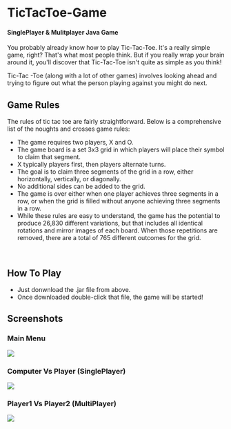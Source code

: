 # TicTacToe-Game
#### SinglePlayer &amp; Mulitplayer Java Game

You probably already know how to play Tic-Tac-Toe. It's a really simple game, right? That's what most people think. But if you really wrap your brain around it, you'll discover that Tic-Tac-Toe isn't quite as simple as you think!

Tic-Tac -Toe (along with a lot of other games) involves looking ahead and trying to figure out what the person playing against you might do next.

## Game Rules 

The rules of tic tac toe are fairly straightforward. Below is a comprehensive list of the noughts and crosses game rules:

* The game requires two players, X and O.
* The game board is a set 3x3 grid in which players will place their symbol to claim that segment.
* X typically players first, then players alternate turns.
* The goal is to claim three segments of the grid in a row, either horizontally, vertically, or diagonally.
* No additional sides can be added to the grid.
* The game is over either when one player achieves three segments in a row, or when the grid is filled without anyone achieving three segments in a row.
* While these rules are easy to understand, the game has the potential to produce 26,830 different variations, but that includes all identical rotations and mirror images of each board. When those repetitions are removed, there are a total of 765 different outcomes for the grid.
<br>

## How To Play
- Just donwnload the .jar file from above.
- Once downloaded double-click that file, the game will be started!

## Screenshots
### Main Menu
<img src="https://user-images.githubusercontent.com/35829879/45254248-d4b48e80-b392-11e8-9c84-7f24833823a7.png"> 
<h3>Computer Vs Player (SinglePlayer)</h3>
<img src="https://user-images.githubusercontent.com/35829879/45254254-eac24f00-b392-11e8-86ac-fa0dbb382462.png"> 
<h3>Player1 Vs Player2 (MultiPlayer)</h3>
<img src="https://user-images.githubusercontent.com/35829879/45254255-f0b83000-b392-11e8-89e5-b9032be782de.png"> 
